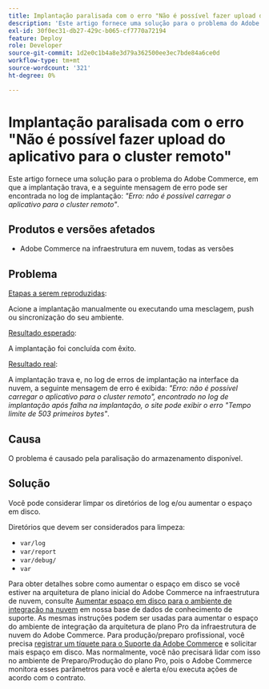 ```yaml
---
title: Implantação paralisada com o erro "Não é possível fazer upload do aplicativo para o cluster remoto"
description: 'Este artigo fornece uma solução para o problema do Adobe Commerce, em que a implantação trava, e a seguinte mensagem de erro pode ser encontrada no log de implantação: *"Erro: não é possível carregar o aplicativo para o cluster remoto"*.'
exl-id: 30f0ec31-db27-429c-b065-cf7770a72194
feature: Deploy
role: Developer
source-git-commit: 1d2e0c1b4a8e3d79a362500ee3ec7bde84a6ce0d
workflow-type: tm+mt
source-wordcount: '321'
ht-degree: 0%

---
```


# Implantação paralisada com o erro &quot;Não é possível fazer upload do aplicativo para o cluster remoto&quot;

Este artigo fornece uma solução para o problema do Adobe Commerce, em que a implantação trava, e a seguinte mensagem de erro pode ser encontrada no log de implantação: *&quot;Erro: não é possível carregar o aplicativo para o cluster remoto&quot;*.

## Produtos e versões afetados

* Adobe Commerce na infraestrutura em nuvem, todas as versões

## Problema

<u>Etapas a serem reproduzidas</u>:

Acione a implantação manualmente ou executando uma mesclagem, push ou sincronização do seu ambiente.

<u>Resultado esperado</u>:

A implantação foi concluída com êxito.

<u>Resultado real</u>:

A implantação trava e, no log de erros de implantação na interface da nuvem, a seguinte mensagem de erro é exibida: *&quot;Erro: não é possível carregar o aplicativo para o cluster remoto&quot;, encontrado no log de implantação após falha na implantação, o site pode exibir o erro &quot;Tempo limite de 503 primeiros bytes&quot;*.

## Causa

O problema é causado pela paralisação do armazenamento disponível.

## Solução

Você pode considerar limpar os diretórios de log e/ou aumentar o espaço em disco.

Diretórios que devem ser considerados para limpeza:

* `var/log`
* `var/report`
* `var/debug/`
* `var`

Para obter detalhes sobre como aumentar o espaço em disco se você estiver na arquitetura de plano inicial do Adobe Commerce na infraestrutura de nuvem, consulte [Aumentar espaço em disco para o ambiente de integração na nuvem](/help/how-to/general/increase-disk-space-for-integration-environment-on-cloud.md) em nossa base de dados de conhecimento de suporte. As mesmas instruções podem ser usadas para aumentar o espaço do ambiente de integração da arquitetura de plano Pro da infraestrutura de nuvem do Adobe Commerce. Para produção/preparo profissional, você precisa [registrar um tíquete para o Suporte da Adobe Commerce](/help/help-center-guide/help-center/magento-help-center-user-guide.md#submit-ticket-Submit-a-support-ticket) e solicitar mais espaço em disco. Mas normalmente, você não precisará lidar com isso no ambiente de Preparo/Produção do plano Pro, pois o Adobe Commerce monitora esses parâmetros para você e alerta e/ou executa ações de acordo com o contrato.
